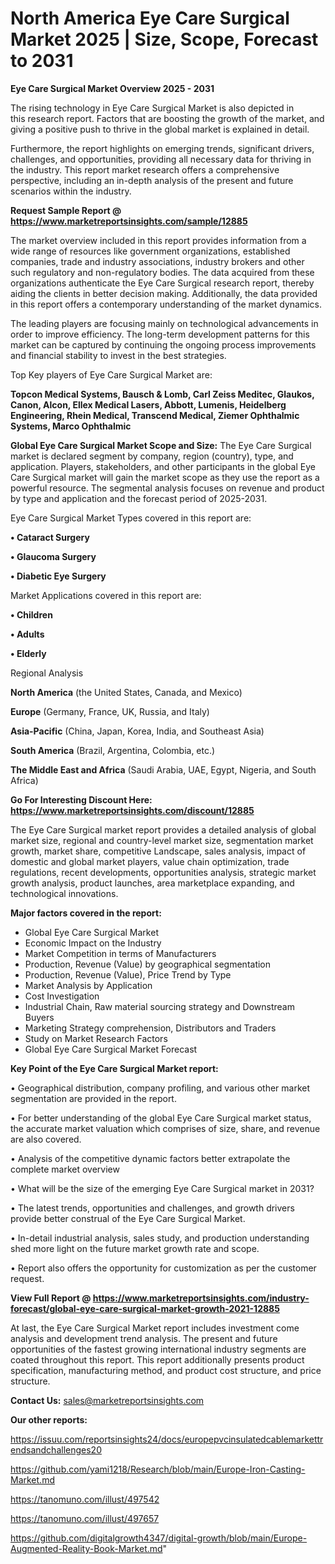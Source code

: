  # North America Eye Care Surgical Market 2025 | Size, Scope, Forecast to 2031

<Strong> Eye Care Surgical Market Overview 2025 - 2031</strong>

The rising technology in Eye Care Surgical Market is also depicted in this research report. Factors that are boosting the growth of the market, and giving a positive push to thrive in the global market is explained in detail.

Furthermore, the report highlights on emerging trends, significant drivers, challenges, and opportunities, providing all necessary data for thriving in the industry. This report market research offers a comprehensive perspective, including an in-depth analysis of the present and future scenarios within the industry.

<strong>Request Sample Report @ <a href=https://www.marketreportsinsights.com/sample/12885>https://www.marketreportsinsights.com/sample/12885</a></strong>

The market overview included in this report provides information from a wide range of resources like government organizations, established companies, trade and industry associations, industry brokers and other such regulatory and non-regulatory bodies. The data acquired from these organizations authenticate the Eye Care Surgical research report, thereby aiding the clients in better decision making. Additionally, the data provided in this report offers a contemporary understanding of the market dynamics.

The leading players are focusing mainly on technological advancements in order to improve efficiency. The long-term development patterns for this market can be captured by continuing the ongoing process improvements and financial stability to invest in the best strategies.

Top Key players of Eye Care Surgical Market are:

<strong>Topcon Medical Systems, Bausch & Lomb, Carl Zeiss Meditec, Glaukos, Canon, Alcon, Ellex Medical Lasers, Abbott, Lumenis, Heidelberg Engineering, Rhein Medical, Transcend Medical, Ziemer Ophthalmic Systems, Marco Ophthalmic</strong>

<strong><b>Global Eye Care Surgical Market Scope and Size:</b></strong>
The Eye Care Surgical market is declared segment by company, region (country), type, and application. Players, stakeholders, and other participants in the global Eye Care Surgical market will gain the market scope as they use the report as a powerful resource. The segmental analysis focuses on revenue and product by type and application and the forecast period of 2025-2031.

Eye Care Surgical Market Types covered in this report are:

<strong>• Cataract Surgery

• Glaucoma Surgery

• Diabetic Eye Surgery</strong>

Market Applications covered in this report are:

<strong>• Children

• Adults

• Elderly</strong> 

Regional Analysis

<strong>North America</strong> (the United States, Canada, and Mexico)

<strong>Europe</strong> (Germany, France, UK, Russia, and Italy)

<strong>Asia-Pacific</strong> (China, Japan, Korea, India, and Southeast Asia)

<strong>South America</strong> (Brazil, Argentina, Colombia, etc.)

<strong>The Middle East and Africa</strong> (Saudi Arabia, UAE, Egypt, Nigeria, and South Africa)

<strong>Go For Interesting Discount Here: <a href=https://www.marketreportsinsights.com/discount/12885>https://www.marketreportsinsights.com/discount/12885</a></strong>

The Eye Care Surgical market report provides a detailed analysis of global market size, regional and country-level market size, segmentation market growth, market share, competitive Landscape, sales analysis, impact of domestic and global market players, value chain optimization, trade regulations, recent developments, opportunities analysis, strategic market growth analysis, product launches, area marketplace expanding, and technological innovations.

<strong><b>Major factors covered in the report:</b></strong>
<ul>
  <li>Global Eye Care Surgical Market </li>
  <li>Economic Impact on the Industry</li>
  <li>Market Competition in terms of Manufacturers</li>
  <li>Production, Revenue (Value) by geographical segmentation</li>
  <li>Production, Revenue (Value), Price Trend by Type</li>
  <li>Market Analysis by Application</li>
  <li>Cost Investigation</li>
  <li>Industrial Chain, Raw material sourcing strategy and Downstream Buyers</li>
  <li>Marketing Strategy comprehension, Distributors and Traders</li>
  <li>Study on Market Research Factors</li>
  <li>Global Eye Care Surgical Market Forecast</li>
</ul>

<strong><b>Key Point of the Eye Care Surgical Market report:</b></strong>

• Geographical distribution, company profiling, and various other market segmentation are provided in the report.

• For better understanding of the global Eye Care Surgical market status, the accurate market valuation which comprises of size, share, and revenue are also covered.

• Analysis of the competitive dynamic factors better extrapolate the complete market overview

• What will be the size of the emerging Eye Care Surgical market in 2031?

• The latest trends, opportunities and challenges, and growth drivers provide better construal of the Eye Care Surgical Market.

• In-detail industrial analysis, sales study, and production understanding shed more light on the future market growth rate and scope.

• Report also offers the opportunity for customization as per the customer request.

<strong><b>View Full Report @ <a href=https://www.marketreportsinsights.com/industry-forecast/global-eye-care-surgical-market-growth-2021-12885>https://www.marketreportsinsights.com/industry-forecast/global-eye-care-surgical-market-growth-2021-12885</a></b></strong>


At last, the Eye Care Surgical Market report includes investment come analysis and development trend analysis. The present and future opportunities of the fastest growing international industry segments are coated throughout this report. This report additionally presents product specification, manufacturing method, and product cost structure, and price structure.

<strong>Contact Us:</strong>
sales@marketreportsinsights.com

<strong>Our other reports:</strong>

<a href=https://issuu.com/reportsinsights24/docs/europepvcinsulatedcablemarkettrendsandchallenges20>https://issuu.com/reportsinsights24/docs/europepvcinsulatedcablemarkettrendsandchallenges20</a>

<a href=https://github.com/yami1218/Research/blob/main/Europe-Iron-Casting-Market.md>https://github.com/yami1218/Research/blob/main/Europe-Iron-Casting-Market.md</a>

<a href=https://tanomuno.com/illust/497542>https://tanomuno.com/illust/497542</a>

<a href=https://tanomuno.com/illust/497657>https://tanomuno.com/illust/497657</a>

<a href=https://github.com/digitalgrowth4347/digital-growth/blob/main/Europe-Augmented-Reality-Book-Market.md>https://github.com/digitalgrowth4347/digital-growth/blob/main/Europe-Augmented-Reality-Book-Market.md</a>"
